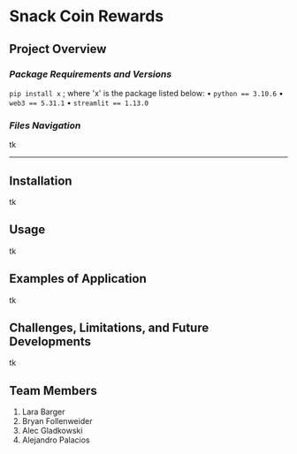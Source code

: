 # Snack Coin Rewards

## **Project Overview**

### *Package Requirements and Versions*
`pip install x` ; where 'x' is the package listed below:
• `python == 3.10.6`
• `web3 == 5.31.1`
• `streamlit == 1.13.0`


### *Files Navigation*
tk

--------------

## Installation

tk

## Usage

tk

## Examples of Application

tk

## Challenges, Limitations, and Future Developments

tk

## Team Members
1. Lara Barger
2. Bryan Follenweider
3. Alec Gladkowski
4. Alejandro Palacios